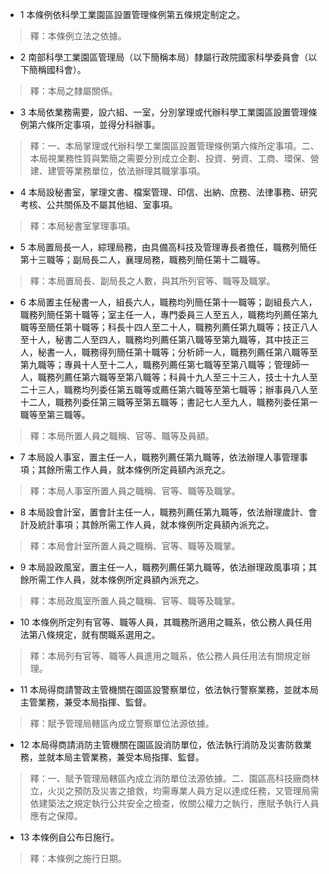 * 1 本條例依科學工業園區設置管理條例第五條規定制定之。

> 釋：本條例立法之依據。

* 2 南部科學工業園區管理局（以下簡稱本局）隸屬行政院國家科學委員會（以下簡稱國科會）。

> 釋：本局之隸屬關係。

* 3 本局依業務需要，設六組、一室，分別掌理或代辦科學工業園區設置管理條例第六條所定事項，並得分科辦事。

> 釋：一、本局掌理或代辦科學工業園區設置管理條例第六條所定事項。二、本局視業務性質與繁簡之需要分別成立企劃、投資、勞資、工商、環保、營建、建管等業務單位，依法辦理其職掌事項。

* 4 本局設秘書室，掌理文書、檔案管理、印信、出納、庶務、法律事務、研究考核、公共關係及不屬其他組、室事項。

> 釋：本局秘書室掌理事項。

* 5 本局置局長一人，綜理局務，由具備高科技及管理專長者擔任，職務列簡任第十三職等；副局長二人，襄理局務，職務列簡任第十二職等。

> 釋：本局置局長、副局長之人數，與其所列官等、職等及職掌。

* 6 本局置主任秘書一人，組長六人，職務均列簡任第十一職等；副組長六人，職務列簡任第十職等；室主任一人，專門委員三人至五人，職務均列薦任第九職等至簡任第十職等；科長十四人至二十人，職務列薦任第九職等；技正八人至十人，秘書二人至四人，職務均列薦任第八職等至第九職等，其中技正三人，秘書一人，職務得列簡任第十職等；分析師一人，職務列薦任第八職等至第九職等；專員十人至十二人，職務列薦任第七職等至第八職等；管理師一人，職務列薦任第六職等至第八職等；科員十九人至三十三人，技士十九人至二十三人，職務均列委任第五職等或薦任第六職等至第七職等；辦事員八人至十二人，職務列委任第三職等至第五職等；書記七人至九人，職務列委任第一職等至第三職等。

> 釋：本局所置人員之職稱、官等、職等及員額。

* 7 本局設人事室，置主任一人，職務列薦任第九職等，依法辦理人事管理事項；其餘所需工作人員，就本條例所定員額內派充之。

> 釋：本局人事室所置人員之職稱、官等、職等及職掌。

* 8 本局設會計室，置會計主任一人，職務列薦任第九職等，依法辦理歲計、會計及統計事項；其餘所需工作人員，就本條例所定員額內派充之。

> 釋：本局會計室所置人員之職稱、官等、職等及職掌。

* 9 本局設政風室，置主任一人，職務列薦任第九職等，依法辦理政風事項；其餘所需工作人員，就本條例所定員額內派充之。

> 釋：本局政風室所置人員之職稱、官等、職等及職掌。

* 10 本條例所定列有官等、職等人員，其職務所適用之職系，依公務人員任用法第八條規定，就有關職系選用之。

> 釋：本局列有官等、職等人員進用之職系，依公務人員任用法有關規定辦理。

* 11 本局得商請警政主管機關在園區設警察單位，依法執行警察業務，並就本局主管業務，兼受本局指揮、監督。

> 釋：賦予管理局轄區內成立警察單位法源依據。

* 12 本局得商請消防主管機關在園區設消防單位，依法執行消防及災害防救業務，並就本局主管業務，兼受本局指揮、監督。

> 釋：一、賦予管理局轄區內成立消防單位法源依據。二、園區高科技廠商林立，火災之預防及災害之搶救，均需專業人員方足以達成任務，又管理局需依建築法之規定執行公共安全之檢查，攸關公權力之執行，應賦予執行人員應有之保障。

* 13 本條例自公布日施行。

> 釋：本條例之施行日期。

